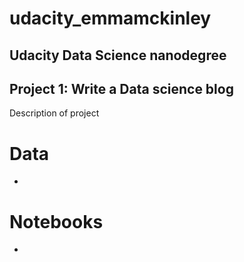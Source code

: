 # udacity_emmamckinley
## Udacity Data Science nanodegree
## Project 1: Write a Data science blog

Description of project

# Data 

* 

# Notebooks

* 


